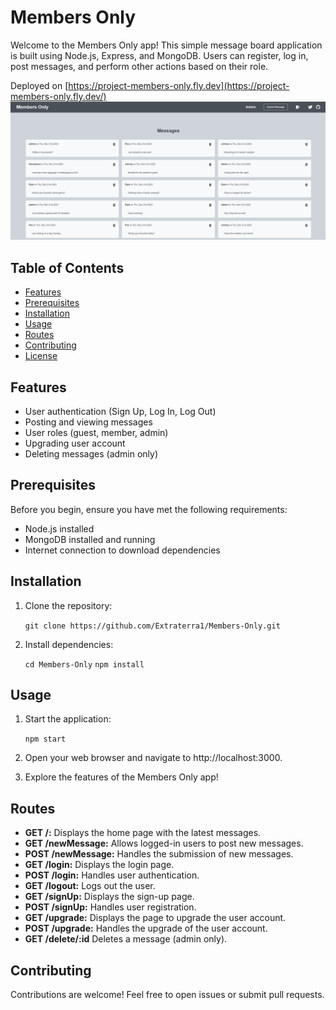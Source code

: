 # Members Only

Welcome to the Members Only app! This simple message board application is built using Node.js, Express, and MongoDB. Users can register, log in, post messages, and perform other actions based on their role.

Deployed on [https://project-members-only.fly.dev](https://project-members-only.fly.dev/)
![website snapshot](https://raw.githubusercontent.com/Extraterra1/Members-Only/main/website-snapshot.png)

## Table of Contents

- [Features](https://chat.openai.com/c/24769bfe-4ace-40b5-9c6d-2ff17d7b3765#features)
- [Prerequisites](https://chat.openai.com/c/24769bfe-4ace-40b5-9c6d-2ff17d7b3765#prerequisites)
- [Installation](https://chat.openai.com/c/24769bfe-4ace-40b5-9c6d-2ff17d7b3765#installation)
- [Usage](https://chat.openai.com/c/24769bfe-4ace-40b5-9c6d-2ff17d7b3765#usage)
- [Routes](https://chat.openai.com/c/24769bfe-4ace-40b5-9c6d-2ff17d7b3765#routes)
- [Contributing](https://chat.openai.com/c/24769bfe-4ace-40b5-9c6d-2ff17d7b3765#contributing)
- [License](https://chat.openai.com/c/24769bfe-4ace-40b5-9c6d-2ff17d7b3765#license)

## Features

- User authentication (Sign Up, Log In, Log Out)
- Posting and viewing messages
- User roles (guest, member, admin)
- Upgrading user account
- Deleting messages (admin only)

## Prerequisites

Before you begin, ensure you have met the following requirements:

- Node.js installed
- MongoDB installed and running
- Internet connection to download dependencies

## Installation

1.  Clone the repository:

    `git clone https://github.com/Extraterra1/Members-Only.git`

2.  Install dependencies:

    `cd Members-Only`
    `npm install`

## Usage

1.  Start the application:

    `npm start`

2.  Open your web browser and navigate to http://localhost:3000.
3.  Explore the features of the Members Only app!

## Routes

- **GET /:** Displays the home page with the latest messages.
- **GET /newMessage:** Allows logged-in users to post new messages.
- **POST /newMessage:** Handles the submission of new messages.
- **GET /login:** Displays the login page.
- **POST /login:** Handles user authentication.
- **GET /logout:** Logs out the user.
- **GET /signUp:** Displays the sign-up page.
- **POST /signUp:** Handles user registration.
- **GET /upgrade:** Displays the page to upgrade the user account.
- **POST /upgrade:** Handles the upgrade of the user account.
- **GET /delete/:id** Deletes a message (admin only).

## Contributing

Contributions are welcome! Feel free to open issues or submit pull requests.

